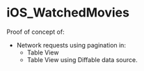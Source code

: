 # iOS_WatchedMovies

Proof of concept of:
- Network requests using pagination in:
  * Table View
  * Table View using Diffable data source.
